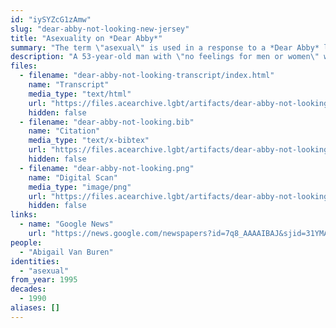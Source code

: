 ```yaml
---
id: "iySYZcG1zAmw"
slug: "dear-abby-not-looking-new-jersey"
title: "Asexuality on *Dear Abby*"
summary: "The term \"asexual\" is used in a response to a *Dear Abby* letter"
description: "A 53-year-old man with \"no feelings for men or women\" writes to *Dear Abby*, and Abby offers the asexual label and assures the man there's nothing wrong with him"
files:
  - filename: "dear-abby-not-looking-transcript/index.html"
    name: "Transcript"
    media_type: "text/html"
    url: "https://files.acearchive.lgbt/artifacts/dear-abby-not-looking-new-jersey/dear-abby-not-looking-transcript/index.html"
    hidden: false
  - filename: "dear-abby-not-looking.bib"
    name: "Citation"
    media_type: "text/x-bibtex"
    url: "https://files.acearchive.lgbt/artifacts/dear-abby-not-looking-new-jersey/dear-abby-not-looking.bib"
    hidden: false
  - filename: "dear-abby-not-looking.png"
    name: "Digital Scan"
    media_type: "image/png"
    url: "https://files.acearchive.lgbt/artifacts/dear-abby-not-looking-new-jersey/dear-abby-not-looking.png"
    hidden: false
links:
  - name: "Google News"
    url: "https://news.google.com/newspapers?id=7q8_AAAAIBAJ&sjid=31YMAAAAIBAJ&pg=6814%2C6344642"
people:
  - "Abigail Van Buren"
identities:
  - "asexual"
from_year: 1995
decades:
  - 1990
aliases: []
---
```

